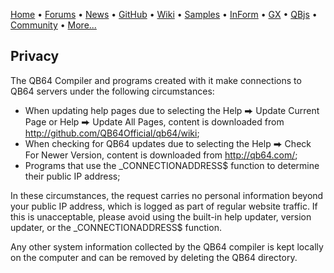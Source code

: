 [Home](https://qb64.com) • [Forums](https://qb64.boards.net/) • [News](news.md) • [GitHub](https://github.com/QB64Official/qb64) • [Wiki](https://github.com/QB64Official/qb64/wiki) • [Samples](samples.md) • [InForm](inform.md) • [GX](gx.md) • [QBjs](qbjs.md) • [Community](community.md) • [More...](more.md)

## Privacy

The QB64 Compiler and programs created with it make connections to QB64 servers under the following circumstances:

* When updating help pages due to selecting the Help ⮕ Update Current Page or Help ⮕ Update All Pages, content is downloaded from http://github.com/QB64Official/qb64/wiki;
* When checking for QB64 updates due to selecting the Help ⮕ Check For Newer Version, content is downloaded from http://qb64.com/;
* Programs that use the _CONNECTIONADDRESS$ function to determine their public IP address;

In these circumstances, the request carries no personal information beyond your public IP address, which is logged as part of regular website traffic. If this is unacceptable, please avoid using the built-in help updater, version updater, or the _CONNECTIONADDRESS$ function.

Any other system information collected by the QB64 compiler is kept locally on the computer and can be removed by deleting the QB64 directory.
